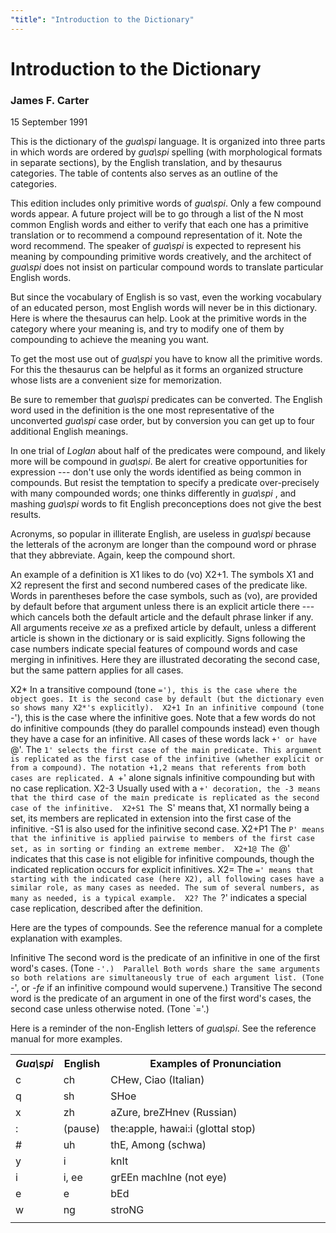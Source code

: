 ```yaml
---
"title": "Introduction to the Dictionary"
---
```


# Introduction to the Dictionary

### James F. Carter

15 September 1991

This is the dictionary of the _gua\spi_ language. It is organized into three parts in which words are ordered by _gua\spi_ spelling (with morphological formats in separate sections), by the English translation, and by thesaurus categories. The table of contents also serves as an outline of the categories. 

This edition includes only primitive words of _gua\spi_. Only a few compound words appear. A future project will be to go through a list of the N most common English words and either to verify that each one has a primitive translation or to recommend a compound representation of it. Note the word recommend. The speaker of _gua\spi_ is expected to represent his meaning by compounding primitive words creatively, and the architect of _gua\spi_ does not insist on particular compound words to translate particular English words. 

But since the vocabulary of English is so vast, even the working vocabulary of an educated person, most English words will never be in this dictionary. Here is where the thesaurus can help. Look at the primitive words in the category where your meaning is, and try to modify one of them by compounding to achieve the meaning you want. 

To get the most use out of _gua\spi_ you have to know all the primitive words. For this the thesaurus can be helpful as it forms an organized structure whose lists are a convenient size for memorization. 

Be sure to remember that _gua\spi_ predicates can be converted. The English word used in the definition is the one most representative of the unconverted _gua\spi_ case order, but by conversion you can get up to four additional English meanings. 

In one trial of _Loglan_ about half of the predicates were compound, and likely more will be compound in _gua\spi_. Be alert for creative opportunities for expression --- don't use only the words identified as being common in compounds. But resist the temptation to specify a predicate over-precisely with many compounded words; one thinks differently in _gua\spi_ , and mashing _gua\spi_ words to fit English preconceptions does not give the best results. 

Acronyms, so popular in illiterate English, are useless in _gua\spi_ because the letterals of the acronym are longer than the compound word or phrase that they abbreviate. Again, keep the compound short. 

An example of a definition is X1 likes to do (vo) X2+1. The symbols X1 and X2 represent the first and second numbered cases of the predicate like. Words in parentheses before the case symbols, such as (vo), are provided by default before that argument unless there is an explicit article there --- which cancels both the default article and the default phrase linker if any. All arguments receive _xe_ as a prefixed article by default, unless a different article is shown in the dictionary or is said explicitly. Signs following the case numbers indicate special features of compound words and case merging in infinitives. Here they are illustrated decorating the second case, but the same pattern applies for all cases. 

X2*
    In a transitive compound (tone `='), this is the case where the object goes. It is the second case by default (but the dictionary even so shows many X2*'s explicitly). 
X2+1
     In an infinitive compound (tone `-'), this is the case where the infinitive goes. Note that a few words do not do infinitive compounds (they do parallel compounds instead) even though they have a case for an infinitive. All cases of these words lack `+' or have `@'. The `1' selects the first case of the main predicate. This argument is replicated as the first case of the infinitive (whether explicit or from a compound). The notation +1,2 means that referents from both cases are replicated. A `+' alone signals infinitive compounding but with no case replication. 
X2-3
     Usually used with a `+' decoration, the -3 means that the third case of the main predicate is replicated as the second case of the infinitive. 
X2+S1
     The `S' means that, X1 normally being a set, its members are replicated in extension into the first case of the infinitive. -S1 is also used for the infinitive second case. 
X2+P1
     The `P' means that the infinitive is applied pairwise to members of the first case set, as in sorting or finding an extreme member. 
X2+1@
     The `@' indicates that this case is not eligible for infinitive compounds, though the indicated replication occurs for explicit infinitives. 
X2=
     The `=' means that starting with the indicated case (here X2), all following cases have a similar role, as many cases as needed. The sum of several numbers, as many as needed, is a typical example. 
X2?
     The `?' indicates a special case replication, described after the definition. 

Here are the types of compounds. See the reference manual for a complete explanation with examples. 

Infinitive
     The second word is the predicate of an infinitive in one of the first word's cases. (Tone `-'.) 
Parallel
     Both words share the same arguments so both relations are simultaneously true of each argument list. (Tone `-', or _-fe_ if an infinitive compound would supervene.) 
Transitive
     The second word is the predicate of an argument in one of the first word's cases, the second case unless otherwise noted. (Tone `='.) 

Here is a reminder of the non-English letters of _gua\spi_. See the reference manual for more examples. 

> 

<table width="100%">
  <colgroup>
  <col width="15%"/>
  <col width="15%"/>
  <col width="70%"/>
  </colgroup>
  <tbody>
    <tr>
      <th>
        <i>
        Gua\spi
        </i>
      </th>
      <th>
        English
      </th>
      <th>
        Examples of Pronunciation
      </th>
    </tr>
    <tr>
      <td>
        c
      </td>
      <td>
        ch
      </td>
      <td>
        CHew, Ciao (Italian)
      </td>
    </tr>
    <tr>
      <td>
        q
      </td>
      <td>
        sh
      </td>
      <td>
        SHoe
      </td>
    </tr>
    <tr>
      <td>
        x
      </td>
      <td>
        zh
      </td>
      <td>
        aZure, breZHnev (Russian)
      </td>
    </tr>
    <tr>
      <td>
        :
      </td>
      <td>
        (pause)
      </td>
      <td>
        the:apple, hawai:i (glottal stop)
      </td>
    </tr>
    <tr>
      <td>
        #
      </td>
      <td>
        uh
      </td>
      <td>
        thE, Among (schwa)
      </td>
    </tr>
    <tr>
      <td>
        y
      </td>
      <td>
        i
      </td>
      <td>
        knIt
      </td>
    </tr>
    <tr>
      <td>
        i
      </td>
      <td>
        i, ee
      </td>
      <td>
        grEEn machIne (not eye)
      </td>
    </tr>
    <tr>
      <td>
        e
      </td>
      <td>
        e
      </td>
      <td>
        bEd
      </td>
    </tr>
    <tr>
      <td>
        w
      </td>
      <td>
        ng
      </td>
      <td>
        stroNG
      </td>
    </tr>
    <tr>
      <td>
      </td>
    </tr>
  </tbody>
</table>



